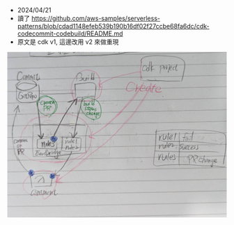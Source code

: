 
- 2024/04/21
- 讀了 https://github.com/aws-samples/serverless-patterns/blob/cdad1148efeb539b190b16df02f27ccbe68fa6dc/cdk-codecommit-codebuild/README.md
- 原文是 cdk v1, 這邊改用 v2 來做重現

![overview](./images/overview.jpg)